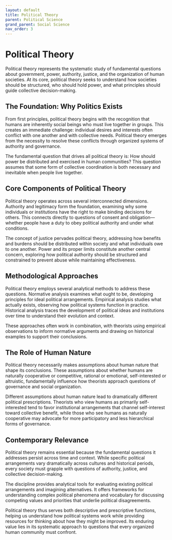 ```yaml
---
layout: default
title: Political Theory
parent: Political Science
grand_parent: Social Science
nav_order: 3
---
```


# Political Theory

Political theory represents the systematic study of fundamental questions about government, power, authority, justice, and the organization of human societies. At its core, political theory seeks to understand how societies should be structured, who should hold power, and what principles should guide collective decision-making.

## The Foundation: Why Politics Exists

From first principles, political theory begins with the recognition that humans are inherently social beings who must live together in groups. This creates an immediate challenge: individual desires and interests often conflict with one another and with collective needs. Political theory emerges from the necessity to resolve these conflicts through organized systems of authority and governance.

The fundamental question that drives all political theory is: How should power be distributed and exercised in human communities? This question assumes that some form of collective coordination is both necessary and inevitable when people live together.

## Core Components of Political Theory

Political theory operates across several interconnected dimensions. Authority and legitimacy form the foundation, examining why some individuals or institutions have the right to make binding decisions for others. This connects directly to questions of consent and obligation—whether people have a duty to obey political authority and under what conditions.

The concept of justice pervades political theory, addressing how benefits and burdens should be distributed within society and what individuals owe to one another. Power and its proper limits constitute another central concern, exploring how political authority should be structured and constrained to prevent abuse while maintaining effectiveness.

## Methodological Approaches

Political theory employs several analytical methods to address these questions. Normative analysis examines what ought to be, developing principles for ideal political arrangements. Empirical analysis studies what actually exists, observing how political systems function in practice. Historical analysis traces the development of political ideas and institutions over time to understand their evolution and context.

These approaches often work in combination, with theorists using empirical observations to inform normative arguments and drawing on historical examples to support their conclusions.

## The Role of Human Nature

Political theory necessarily makes assumptions about human nature that shape its conclusions. These assumptions about whether humans are naturally cooperative or competitive, rational or emotional, self-interested or altruistic, fundamentally influence how theorists approach questions of governance and social organization.

Different assumptions about human nature lead to dramatically different political prescriptions. Theorists who view humans as primarily self-interested tend to favor institutional arrangements that channel self-interest toward collective benefit, while those who see humans as naturally cooperative may advocate for more participatory and less hierarchical forms of governance.

## Contemporary Relevance

Political theory remains essential because the fundamental questions it addresses persist across time and context. While specific political arrangements vary dramatically across cultures and historical periods, every society must grapple with questions of authority, justice, and collective decision-making.

The discipline provides analytical tools for evaluating existing political arrangements and imagining alternatives. It offers frameworks for understanding complex political phenomena and vocabulary for discussing competing values and priorities that underlie political disagreements.

Political theory thus serves both descriptive and prescriptive functions, helping us understand how political systems work while providing resources for thinking about how they might be improved. Its enduring value lies in its systematic approach to questions that every organized human community must confront.
